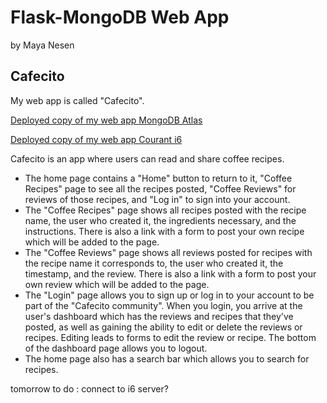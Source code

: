 # Flask-MongoDB Web App

by Maya Nesen

## Cafecito

My web app is called "Cafecito". 

[Deployed copy of my web app MongoDB Atlas](http://127.0.0.1:5000)

[Deployed copy of my web app Courant i6](https://i6.cims.nyu.edu/~mn2405/7-web-app-mayanesen/flask.cgi)

Cafecito is an app where users can read and share coffee recipes. 
- The home page contains a "Home" button to return to it, "Coffee Recipes" page to see all the recipes posted, "Coffee Reviews" for reviews of those recipes, and "Log in" to sign into your account.
- The "Coffee Recipes" page shows all recipes posted with the recipe name, the user who created it, the ingredients necessary, and the instructions. There is also a link with a form to post your own recipe which will be added to the page.
- The "Coffee Reviews" page shows all reviews posted for recipes with the recipe name it corresponds to, the user who created it, the timestamp, and the review. There is also a link with a form to post your own review which will be added to the page.
- The "Login" page allows you to sign up or log in to your account to be part of the "Cafecito community". When you login, you arrive at the user's dashboard which has the reviews and recipes that they've posted, as well as gaining the ability to edit or delete the reviews or recipes. Editing leads to forms to edit the review or recipe. The bottom of the dashboard page allows you to logout.
- The home page also has a search bar which allows you to search for recipes.


tomorrow to do :
connect to i6 server?




